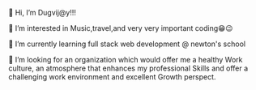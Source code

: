 👋 Hi, I’m Dugvij@y!!!

👀 I’m interested in Music,travel,and very very important coding😁😉

🌱 I’m currently learning full stack web development @ newton's school

💞️ I’m looking for an organization which would offer me a healthy Work culture, an atmosphere that enhances my professional Skills and offer a challenging work environment and excellent Growth perspect.

<!---
Digvijay-96/Digvijay-96 is a ✨ special ✨ repository because its `README.md` (this file) appears on your GitHub profile.
You can click the Preview link to take a look at your changes.
--->
